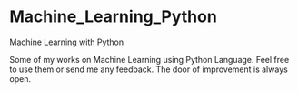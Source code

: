 # Machine_Learning_Python
Machine Learning with Python

Some of my works on Machine Learning using Python Language. Feel free to use them or send me any feedback.
The door of improvement is always open.

